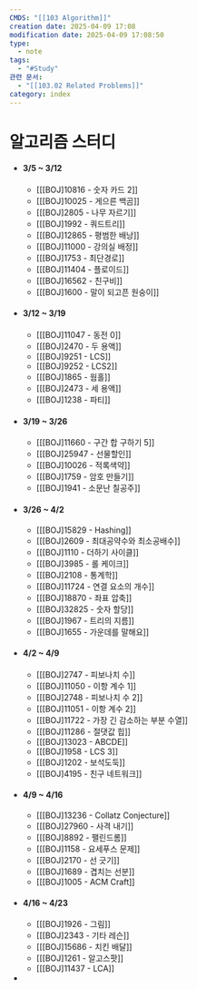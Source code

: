 ```yaml
---
CMDS: "[[103 Algorithm]]"
creation date: 2025-04-09 17:08
modification date: 2025-04-09 17:08:50
type:
  - note
tags:
  - "#Study"
관련 문서:
  - "[[103.02 Related Problems]]"
category: index
---
```

# 알고리즘 스터디
- #### 3/5 ~ 3/12
	- [[[BOJ]10816 - 숫자 카드 2]]
	- [[[BOJ]10025 - 게으른 백곰]]
	- [[[BOJ]2805 - 나무 자르기]]
	- [[[BOJ]1992 - 쿼드트리]]
	- [[[BOJ]12865 - 평범한 배낭]]
	- [[[BOJ]11000 - 강의실 배정]]
	- [[[BOJ]1753 - 최단경로]]
	- [[[BOJ]11404 - 플로이드]]
	- [[[BOJ]16562 - 친구비]]
	- [[[BOJ]1600 - 말이 되고픈 원숭이]]
- #### 3/12 ~ 3/19
	- [[[BOJ]11047 - 동전 0]]
	- [[[BOJ]2470 - 두 용액]]
	- [[[BOJ]9251 - LCS]]
	- [[[BOJ]9252 - LCS2]]
	- [[[BOJ]1865 - 웜홀]]
	- [[[BOJ]2473 - 세 용액]]
	- [[[BOJ]1238 - 파티]]
- #### 3/19 ~ 3/26
	- [[[BOJ]11660 - 구간 합 구하기 5]]
	- [[[BOJ]25947 - 선물할인]]
	- [[[BOJ]10026 - 적록색약]]
	- [[[BOJ]1759 - 암호 만들기]]
	- [[[BOJ]1941 - 소문난 칠공주]]
- #### 3/26 ~ 4/2
	- [[[BOJ]15829 - Hashing]]
	- [[[BOJ]2609 - 최대공약수와 최소공배수]]
	- [[[BOJ]1110 - 더하기 사이클]]
	- [[[BOJ]3985 - 롤 케이크]]
	- [[[BOJ]2108 - 통계학]]
	- [[[BOJ]11724 - 연결 요소의 개수]]
	- [[[BOJ]18870 - 좌표 압축]]
	- [[[BOJ]32825 - 숫자 할당]]
	- [[[BOJ]1967 - 트리의 지름]]
	- [[[BOJ]1655 - 가운데를 말해요]]
- #### 4/2 ~ 4/9
	- [[[BOJ]2747 - 피보나치 수]]
	- [[[BOJ]11050 - 이항 계수 1]]
	- [[[BOJ]2748 - 피보나치 수 2]]
	- [[[BOJ]11051 - 이항 계수 2]]
	- [[[BOJ]11722 - 가장 긴 감소하는 부분 수열]]
	- [[[BOJ]11286 - 절댓값 힙]]
	- [[[BOJ]13023 - ABCDE]]
	- [[[BOJ]1958 - LCS 3]]
	- [[[BOJ]1202 - 보석도둑]]
	- [[[BOJ]4195 - 친구 네트워크]]
- #### 4/9 ~ 4/16
	- [[[BOJ]13236 - Collatz Conjecture]]
	- [[[BOJ]27960 - 사격 내기]]
	- [[[BOJ]8892 - 팰린드롬]]
	- [[[BOJ]1158 - 요세푸스 문제]]
	- [[[BOJ]2170 - 선 긋기]]
	- [[[BOJ]1689 - 겹치는 선분]]
	- [[[BOJ]1005 - ACM Craft]]
- #### 4/16 ~ 4/23
	- [[[BOJ]1926 - 그림]]
	- [[[BOJ]2343 - 기타 레슨]]
	- [[[BOJ]15686 - 치킨 배달]]
	- [[[BOJ]1261 - 알고스팟]]
	- [[[BOJ]11437 - LCA]]
- 
